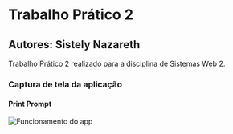 # Trabalho Prático 2
## Autores: Sistely Nazareth
Trabalho Prático 2 realizado para a disciplina de Sistemas Web 2.  

### Captura de tela da aplicação
#### Print Prompt
![Funcionamento do app](captura.gif)
